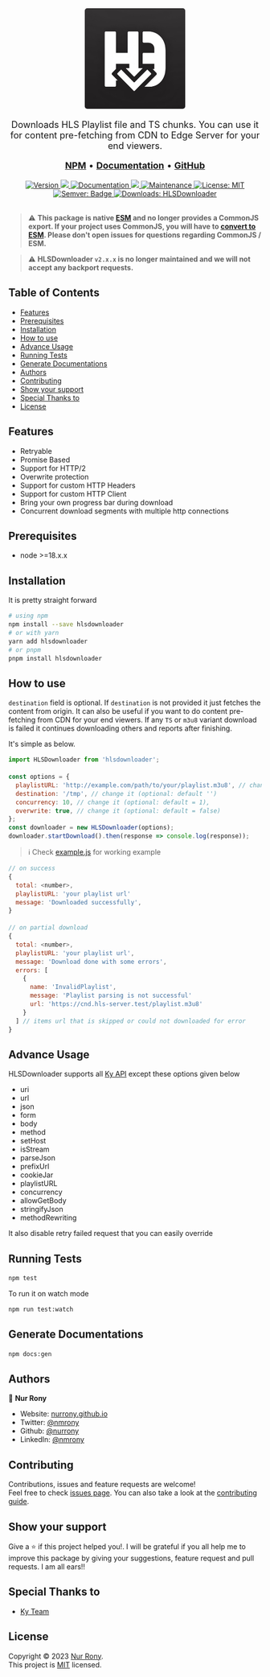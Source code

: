 <div align="center">
   <a href="https://nurrony.github.io/hlsdownloader/" alt="HLSDownloader Logo"><img alt="HLSDownloader" style="height: 200px; width: 200px;border-radius: 5px;" src="./assets/logo.png" /></a><br />
</div>

<p align="center" style="font-size: 18px;">
  Downloads HLS Playlist file and TS chunks. You can use it for content pre-fetching from CDN to Edge Server for your end viewers.
</p>

<p align="center" style="font-size: 18px;">
  <a href="https://www.npmjs.com/package/hlsdownloader"><b>NPM</b></a> • <a href="https://nurrony.github.io/hlsdownloader/"><b>Documentation</b></a> •  <a href="https://github.com/nurrony/hlsdownloader"><b>GitHub</b></a>
  </p>

<div align="center">
  <a href="https://www.npmjs.com/package/hlsdownloader" target="_blank">
    <img alt="Version" src="https://img.shields.io/npm/v/hlsdownloader.svg?style=flat-square">
  </a>
  <a href="https://www.npmjs.com/package/hlsdownloader" target="_blank">
    <img src="https://img.shields.io/badge/node-%3E%3D18-blue.svg?style=flat-square" />
  </a>
  <a href="https://nurrony.github.io/hlsdownloader" target="_blank">
    <img alt="Documentation" src="https://img.shields.io/badge/documentation-yes-brightgreen.svg?style=flat-square" />
  </a>
  <a href="https://codecov.io/gh/nurrony/hlsdownloader" > 
    <img src="https://codecov.io/gh/nurrony/hlsdownloader/graph/badge.svg?token=er50RqLH6T?style=flat-square"/> 
  </a>
  <a href="https://github.com/nurrony/hlsdownloader/graphs/commit-activity" target="_blank">
    <img alt="Maintenance" src="https://img.shields.io/badge/Maintained%3F-yes-green.svg?style=flat-square" />
  </a>
  <a href="https://github.com/nurrony/hlsdownloader/blob/master/LICENSE" target="_blank">
    <img alt="License: MIT" src="https://img.shields.io/github/license/nurrony/hlsdownloader?style=flat-square" />
  </a>
  <a href="https://npmjs.com/package/hlsdownloader" target="_blank">
    <img alt="Semver: Badge" src="https://img.shields.io/badge/%F0%9F%93%A6%F0%9F%9A%80-semantic--release-e10079?style=flat-square" />
  </a>
  <a href="https://npm-stat.com/charts.html?package=hlsdownloader" target="_blank">
    <img alt="Downloads: HLSDownloader" src="https://img.shields.io/npm/dm/hlsdownloader.svg?style=flat-square" />
  </a>
  <br /> <br />
</div>

> ⚠️
> <strong>This package is native [ESM](https://developer.mozilla.org/en-US/docs/Web/JavaScript/Guide/Modules) and no longer provides a CommonJS export. If your project uses CommonJS, you will have to [convert to ESM](https://gist.github.com/sindresorhus/a39789f98801d908bbc7ff3ecc99d99c). Please don't open issues for questions regarding CommonJS / ESM.</strong>

> ⚠️
> <strong>HLSDownloader `v2.x.x` is no longer maintained and we will not accept any backport requests.</strong>

## Table of Contents

- [Features](#features)
- [Prerequisites](#prerequisites)
- [Installation](#installation)
- [How to use](#how-to-use)
- [Advance Usage](#advance-usage)
- [Running Tests](#running-tests)
- [Generate Documentations](#generate-documentations)
- [Authors](#authors)
- [Contributing](#contributing)
- [Show your support](#show-your-support)
- [Special Thanks to](#special-thanks-to)
- [License](#license)

## Features

- Retryable
- Promise Based
- Support for HTTP/2
- Overwrite protection
- Support for custom HTTP Headers
- Support for custom HTTP Client
- Bring your own progress bar during download
- Concurrent download segments with multiple http connections

## Prerequisites

- node >=18.x.x

## Installation

It is pretty straight forward

```sh
# using npm
npm install --save hlsdownloader
# or with yarn
yarn add hlsdownloader
# or pnpm
pnpm install hlsdownloader
```

## How to use

`destination` field is optional. If `destination` is not provided it just fetches the content from origin.
It can also be useful if you want to do content pre-fetching from CDN for your end viewers. If any `TS` or `m3u8`
variant download is failed it continues downloading others and reports after finishing.

It's simple as below.

```js
import HLSDownloader from 'hlsdownloader';

const options = {
  playlistURL: 'http://example.com/path/to/your/playlist.m3u8', // change it
  destination: '/tmp', // change it (optional: default '')
  concurrency: 10, // change it (optional: default = 1),
  overwrite: true, // change it (optional: default = false)
};
const downloader = new HLSDownloader(options);
downloader.startDownload().then(response => console.log(response));
```

> ℹ️ Check [example.js](example.js) for working example

```js
// on success
{
  total: <number>,
  playlistURL: 'your playlist url'
  message: 'Downloaded successfully',
}

// on partial download
{
  total: <number>,
  playlistURL: 'your playlist url',
  message: 'Download done with some errors',
  errors: [
    {
      name: 'InvalidPlaylist',
      message: 'Playlist parsing is not successful'
      url: 'https://cnd.hls-server.test/playlist.m3u8'
    }
  ] // items url that is skipped or could not downloaded for error
}
```

## Advance Usage

HLSDownloader supports all [Ky API](https://github.com/sindresorhus/ky?tab=readme-ov-file#api) except these options given below

- uri
- url
- json
- form
- body
- method
- setHost
- isStream
- parseJson
- prefixUrl
- cookieJar
- playlistURL
- concurrency
- allowGetBody
- stringifyJson
- methodRewriting

It also disable retry failed request that you can easily override

## Running Tests

```sh
npm test
```

To run it on watch mode

```sh
npm run test:watch
```

## Generate Documentations

```sh
npm docs:gen
```

## Authors

👤 **Nur Rony**

- Website: [nurrony.github.io](https://nurrony.github.io)
- Twitter: [@nmrony](https://twitter.com/nmrony)
- Github: [@nurrony](https://github.com/nurrony)
- LinkedIn: [@nmrony](https://linkedin.com/in/nmrony)

## Contributing

Contributions, issues and feature requests are welcome!<br />Feel free to check [issues page](https://github.com/nurrony/hlsdownloader/issues). You can also take a look at the [contributing guide](https://github.com/nurrony/hlsdownloader/blob/master/CONTRIBUTING.md).

## Show your support

Give a ⭐️ if this project helped you!. I will be grateful if you all help me to improve this package by giving your suggestions, feature request and pull requests. I am all ears!!

## Special Thanks to

- [Ky Team](https://www.npmjs.com/package/ky)

## License

Copyright © 2023 [Nur Rony](https://github.com/nurrony).<br />
This project is [MIT](https://github.com/nurrony/hlsdownloader/blob/master/LICENSE) licensed.

